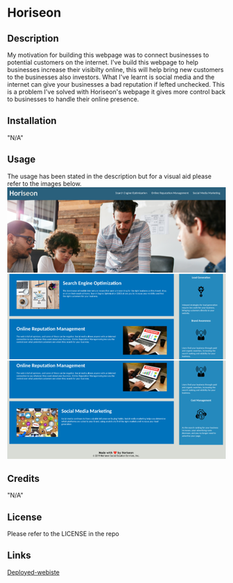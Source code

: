 # Horiseon

## Description
My motivation for building this webpage was to connect businesses to potential customers on the internet. I've build this webpage to help businesses increase their visibilty online, this will help bring new customers to the businesses also investors. What I've learnt is social media and the internet can give your businesses a bad reputation if lefted unchecked. This is a problem I've solved with Horiseon's webpage it gives more control back to businesses to handle their online presence.

## Installation
"N/A"

## Usage
The usage has been stated in the description but for a visual aid please refer to the images below.
 ![screenshot-1](assets/screenshots/Screenshot-1.png)
 ![screenshot-2](assets/screenshots/Screenshot-2.png)
 ![screenshot-3](assets/screenshots/Screenshot-3.png)

## Credits
"N/A"

## License
Please refer to the LICENSE in the repo

## Links
[Deployed-webiste](https://aqeelmgarner.github.io/Horiseon/)